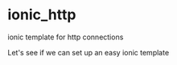 # ionic_http
ionic template for http connections

Let's see if we can set up an easy ionic template
